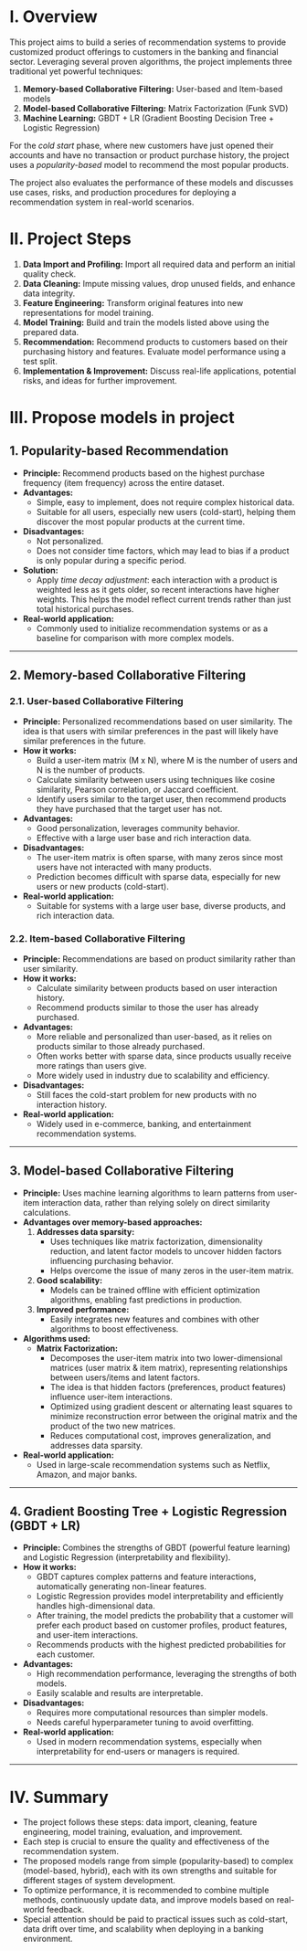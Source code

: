 # I. Overview

This project aims to build a series of recommendation systems to provide customized product offerings to customers in the banking and financial sector. Leveraging several proven algorithms, the project implements three traditional yet powerful techniques:

1. **Memory-based Collaborative Filtering:** User-based and Item-based models
2. **Model-based Collaborative Filtering:** Matrix Factorization (Funk SVD)
3. **Machine Learning:** GBDT + LR (Gradient Boosting Decision Tree + Logistic Regression)

For the *cold start* phase, where new customers have just opened their accounts and have no transaction or product purchase history, the project uses a *popularity-based* model to recommend the most popular products.

The project also evaluates the performance of these models and discusses use cases, risks, and production procedures for deploying a recommendation system in real-world scenarios.

# II. Project Steps

1. **Data Import and Profiling:** Import all required data and perform an initial quality check.
2. **Data Cleaning:** Impute missing values, drop unused fields, and enhance data integrity.
3. **Feature Engineering:** Transform original features into new representations for model training.
4. **Model Training:** Build and train the models listed above using the prepared data.
5. **Recommendation:** Recommend products to customers based on their purchasing history and features. Evaluate model performance using a test split.
6. **Implementation & Improvement:** Discuss real-life applications, potential risks, and ideas for further improvement.

# III. Propose models in project
## 1. Popularity-based Recommendation

- **Principle:** Recommend products based on the highest purchase frequency (item frequency) across the entire dataset.
- **Advantages:**  
  - Simple, easy to implement, does not require complex historical data.
  - Suitable for all users, especially new users (cold-start), helping them discover the most popular products at the current time.
- **Disadvantages:**  
  - Not personalized.
  - Does not consider time factors, which may lead to bias if a product is only popular during a specific period.
- **Solution:**  
  - Apply *time decay adjustment*: each interaction with a product is weighted less as it gets older, so recent interactions have higher weights. This helps the model reflect current trends rather than just total historical purchases.
- **Real-world application:**  
  - Commonly used to initialize recommendation systems or as a baseline for comparison with more complex models.

---

## 2. Memory-based Collaborative Filtering

### 2.1. User-based Collaborative Filtering

- **Principle:** Personalized recommendations based on user similarity. The idea is that users with similar preferences in the past will likely have similar preferences in the future.
- **How it works:**  
  - Build a user-item matrix (M x N), where M is the number of users and N is the number of products.
  - Calculate similarity between users using techniques like cosine similarity, Pearson correlation, or Jaccard coefficient.
  - Identify users similar to the target user, then recommend products they have purchased that the target user has not.
- **Advantages:**  
  - Good personalization, leverages community behavior.
  - Effective with a large user base and rich interaction data.
- **Disadvantages:**  
  - The user-item matrix is often sparse, with many zeros since most users have not interacted with many products.
  - Prediction becomes difficult with sparse data, especially for new users or new products (cold-start).
- **Real-world application:**  
  - Suitable for systems with a large user base, diverse products, and rich interaction data.

### 2.2. Item-based Collaborative Filtering

- **Principle:** Recommendations are based on product similarity rather than user similarity.
- **How it works:**  
  - Calculate similarity between products based on user interaction history.
  - Recommend products similar to those the user has already purchased.
- **Advantages:**  
  - More reliable and personalized than user-based, as it relies on products similar to those already purchased.
  - Often works better with sparse data, since products usually receive more ratings than users give.
  - More widely used in industry due to scalability and efficiency.
- **Disadvantages:**  
  - Still faces the cold-start problem for new products with no interaction history.
- **Real-world application:**  
  - Widely used in e-commerce, banking, and entertainment recommendation systems.

---

## 3. Model-based Collaborative Filtering

- **Principle:** Uses machine learning algorithms to learn patterns from user-item interaction data, rather than relying solely on direct similarity calculations.
- **Advantages over memory-based approaches:**
  1. **Addresses data sparsity:**  
     - Uses techniques like matrix factorization, dimensionality reduction, and latent factor models to uncover hidden factors influencing purchasing behavior.
     - Helps overcome the issue of many zeros in the user-item matrix.
  2. **Good scalability:**  
     - Models can be trained offline with efficient optimization algorithms, enabling fast predictions in production.
  3. **Improved performance:**  
     - Easily integrates new features and combines with other algorithms to boost effectiveness.
- **Algorithms used:**  
  - **Matrix Factorization:**  
    - Decomposes the user-item matrix into two lower-dimensional matrices (user matrix & item matrix), representing relationships between users/items and latent factors.
    - The idea is that hidden factors (preferences, product features) influence user-item interactions.
    - Optimized using gradient descent or alternating least squares to minimize reconstruction error between the original matrix and the product of the two new matrices.
    - Reduces computational cost, improves generalization, and addresses data sparsity.
- **Real-world application:**  
  - Used in large-scale recommendation systems such as Netflix, Amazon, and major banks.

---

## 4. Gradient Boosting Tree + Logistic Regression (GBDT + LR)

- **Principle:** Combines the strengths of GBDT (powerful feature learning) and Logistic Regression (interpretability and flexibility).
- **How it works:**  
  - GBDT captures complex patterns and feature interactions, automatically generating non-linear features.
  - Logistic Regression provides model interpretability and efficiently handles high-dimensional data.
  - After training, the model predicts the probability that a customer will prefer each product based on customer profiles, product features, and user-item interactions.
  - Recommends products with the highest predicted probabilities for each customer.
- **Advantages:**  
  - High recommendation performance, leveraging the strengths of both models.
  - Easily scalable and results are interpretable.
- **Disadvantages:**  
  - Requires more computational resources than simpler models.
  - Needs careful hyperparameter tuning to avoid overfitting.
- **Real-world application:**  
  - Used in modern recommendation systems, especially when interpretability for end-users or managers is required.

---

# IV. Summary

- The project follows these steps: data import, cleaning, feature engineering, model training, evaluation, and improvement.
- Each step is crucial to ensure the quality and effectiveness of the recommendation system.
- The proposed models range from simple (popularity-based) to complex (model-based, hybrid), each with its own strengths and suitable for different stages of system development.
- To optimize performance, it is recommended to combine multiple methods, continuously update data, and improve models based on real-world feedback.
- Special attention should be paid to practical issues such as cold-start, data drift over time, and scalability when deploying in a banking environment.

